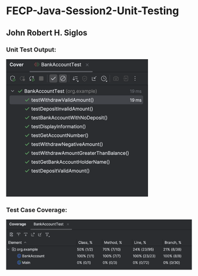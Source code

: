 # FECP-Java-Session2-Unit-Testing
## John Robert H. Siglos

### Unit Test Output: <br>
![img.png](img.png)

### Test Case Coverage: <br>
![img_1.png](img_1.png)